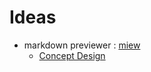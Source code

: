 # Ideas
* markdown previewer : [miew](https://github.com/takeshiD/miew.git)
    * [Concept Design](/markdown-preview_vim/memo/framework.md)
